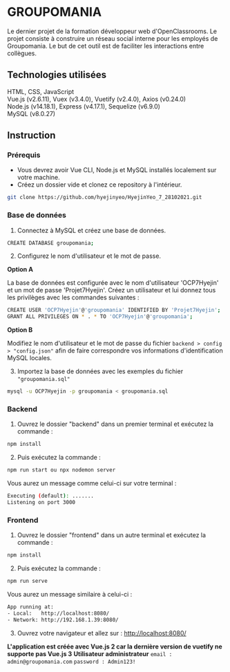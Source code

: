 # GROUPOMANIA

Le dernier projet de la formation développeur web d'OpenClassrooms. Le projet consiste à construire un réseau social interne pour les employés de Groupomania. Le but de cet outil est de faciliter les interactions entre collègues. 




## Technologies utilisées

HTML, CSS, JavaScript\
Vue.js (v2.6.11), Vuex (v3.4.0), Vuetify (v2.4.0), Axios (v0.24.0)\
Node.js (v14.18.1), Express (v4.17.1), Sequelize (v6.9.0)\
MySQL (v8.0.27)


## Instruction

### Prérequis
- Vous devrez avoir Vue CLI, Node.js et MySQL installés localement sur votre machine.
- Créez un dossier vide et clonez ce repository à l'intérieur.

```bash
git clone https://github.com/hyejinyeo/HyejinYeo_7_28102021.git
```


### Base de données
1. Connectez à MySQL et créez une base de données.
```bash
CREATE DATABASE groupomania;
```
2. Configurez le nom d'utilisateur et le mot de passe.

**Option A**

La base de données est configurée avec le nom d'utilisateur 'OCP7Hyejin' et un mot de passe 'Projet7Hyejin'. Créez un utilisateur et lui donnez tous les privilèges avec les commandes suivantes :
```bash
CREATE USER 'OCP7Hyejin'@'groupomania' IDENTIFIED BY 'Projet7Hyejin';
GRANT ALL PRIVILEGES ON * . * TO 'OCP7Hyejin'@'groupomania';
```

**Option B**

Modifiez le nom d'utilisateur et le mot de passe du fichier ```backend > config > "config.json"``` afin de faire correspondre vos informations d'identification MySQL locales.

3) Importez la base de données avec les exemples du fichier ```"groupomania.sql"```
```bash
mysql -u OCP7Hyejin -p groupomania < groupomania.sql
```


### Backend

1) Ouvrez le dossier "backend" dans un premier terminal et exécutez la commande :
```bash
npm install
```
2) Puis exécutez la commande :
```bash 
npm run start ou npx nodemon server
```
Vous aurez un message comme celui-ci sur votre terminal :
```bash
Executing (default): .......
Listening on port 3000
```


### Frontend

1) Ouvrez le dossier "frontend" dans un autre terminal et exécutez la commande :
```bash
npm install
```
2) Puis exécutez la commande :
```bash
npm run serve
```
Vous aurez un message similaire à celui-ci :
```bash
App running at:       
- Local:   http://localhost:8080/
- Network: http://192.168.1.39:8080/ 
```
3) Ouvrez votre navigateur et allez sur : [http://localhost:8080/](http://localhost:8080/)

**L'application est créée avec Vue.js 2 car la dernière version de vuetify ne supporte pas Vue.js 3**
**Utilisateur administrateur**  ```email : admin@groupomania.com```  ```password : Admin123!```
